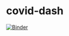 # covid-dash
[![Binder](https://mybinder.org/badge_logo.svg)](https://mybinder.org/v2/gh/mnba0/covid-dash.git/HEAD)
